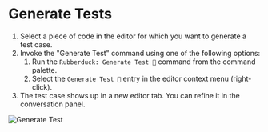 # Generate Tests

1. Select a piece of code in the editor for which you want to generate a test case.
2. Invoke the "Generate Test" command using one of the following options:
   1. Run the `Rubberduck: Generate Test 💬` command from the command palette.
   1. Select the `Generate Test 💬` entry in the editor context menu (right-click).
3. The test case shows up in a new editor tab. You can refine it in the conversation panel.

![Generate Test](https://raw.githubusercontent.com/rubberduck-ai/rubberduck-vscode/main/app/vscode/asset/media/screenshot-generate-test.gif)

